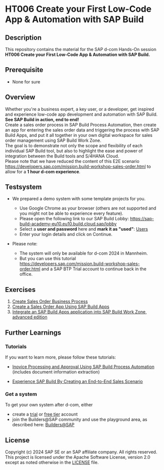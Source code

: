 # HT006 Create your First Low-Code App & Automation with SAP Build

## Description

This repository contains the material for the SAP d-com Hands-On session **HT006 Create your First Low-Code App & Automation with SAP Build.** 

## Prerequisite

- None for sure

## Overview

Whether you're a business expert, a key user, or a developer, get inspired and experience low-code app development and automation with SAP Build.   
**See SAP Build in action, end to end!**  
Create a sales order process in SAP Build Process Automation, then create an app for entering the sales order data and triggering the process with SAP Build Apps, and put it all together in your own digital workspace for sales order management using SAP Build Work Zone.  
The goal is to demonstrate not only the scope and flexibility of each individual SAP Build tool, but also to highlight the ease and power of integration between the Build tools and S/4HANA Cloud.  
Please note that we have reduced the content of this E2E scenario https://developers.sap.com/mission.build-workshop-sales-order.html to allow for a **1 hour d-com experience**.  

## Testsystem
- We prepared a demo system with some template projects for you.
  - Use Google Chrome as your browser (others are not supported and you might not be able to experience every feature).
  - Please open the following link to our SAP Build Lobby: https://sap-build-academy-eu10.eu10.build.cloud.sap/lobby
  - Select a **user and password** here and **mark it as "used"**: [Users](https://sap-my.sharepoint.com/:x:/p/beatrice_pasch/EU3WyaAV-vBCmIbdoe_5kfcBiim6Sq5LnrO6pTr21zG1YA?e=3I80kO)
  - Enter your login details and click on Continue.  
  
- Please note: 
  - The system will only be available for d-com 2024 in Mannheim.
  - But you can use this tutorial https://developers.sap.com/mission.build-workshop-sales-order.html and a SAP BTP Trial account to continue back in the office.
  
## Exercises

1. [Create Sales Order Business Process](exercises/ex0/README.md)
2. [Create a Sales Order App Using SAP Build Apps](exercises/ex1/README.md)
3. [Integrate an SAP Build Apps application into SAP Build Work Zone, advanced edition](exercises/ex2/README.md)
  
<!-- />
Comments
<!-->

## Further Learnings
  
### Tutorials
If you want to learn more, please follow these tutorials:

<!--
- [Boost your Business Process with Automation, Decision and Process Visibility](https://developers.sap.com/mission.sap-process-automation-boost.html) (builds upon the tutorial you are doing here at d-com)  
-->
- [Inovice Processing and Approval Using SAP Build Process Automation](https://developers.sap.com/mission.invoice-processing-approval-spa.html) (includes document information extraction)  

- [Experience SAP Build By Creating an End-to-End Sales Scenario](https://developers.sap.com/mission.build-workshop-sales-order.html)  
  
### Get a system
To get your own system after d-com, either
- create a [trial](https://blogs.sap.com/2022/09/09/sap-process-automation-now-available-in-your-trail-account/) or [free tier](https://developers.sap.com/tutorials/spa-subscribe-booster.html) account
- join the Builders@SAP community and use the playground area, as described here: [Builders@SAP](https://workzone.one.int.sap/site#workzone-viewAll?sap-app-origin-hint=&/groups/P56nCWteoKM9wtQD5gEWqS/overview_page/sFWEhdqb2CHnYq1pSOrBZP)

  
## License

Copyright (c) 2024 SAP SE or an SAP affiliate company. All rights reserved. This project is licensed under the Apache Software License, version 2.0 except as noted otherwise in the [LICENSE](LICENSES/Apache-2.0.txt) file.
